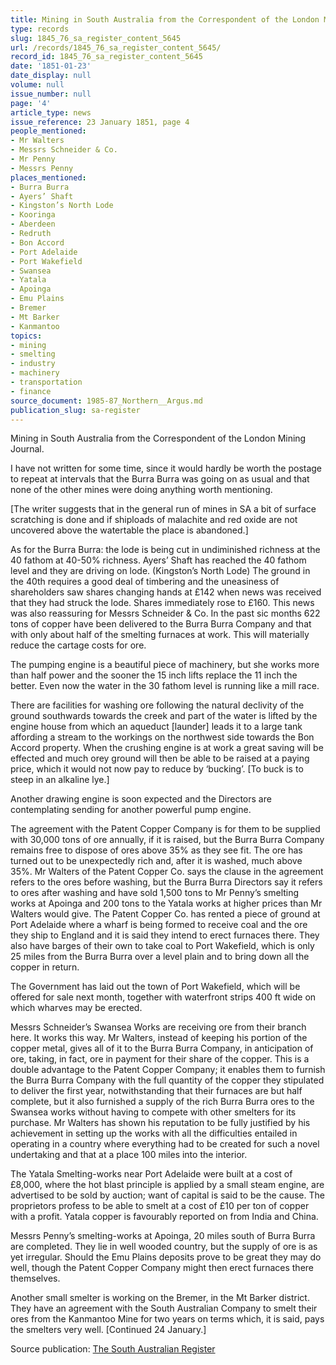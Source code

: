```yaml
---
title: Mining in South Australia from the Correspondent of the London Mining Journal.
type: records
slug: 1845_76_sa_register_content_5645
url: /records/1845_76_sa_register_content_5645/
record_id: 1845_76_sa_register_content_5645
date: '1851-01-23'
date_display: null
volume: null
issue_number: null
page: '4'
article_type: news
issue_reference: 23 January 1851, page 4
people_mentioned:
- Mr Walters
- Messrs Schneider & Co.
- Mr Penny
- Messrs Penny
places_mentioned:
- Burra Burra
- Ayers’ Shaft
- Kingston’s North Lode
- Kooringa
- Aberdeen
- Redruth
- Bon Accord
- Port Adelaide
- Port Wakefield
- Swansea
- Yatala
- Apoinga
- Emu Plains
- Bremer
- Mt Barker
- Kanmantoo
topics:
- mining
- smelting
- industry
- machinery
- transportation
- finance
source_document: 1985-87_Northern__Argus.md
publication_slug: sa-register
---
```


Mining in South Australia from the Correspondent of the London Mining Journal.

I have not written for some time, since it would hardly be worth the postage to repeat at intervals that the Burra Burra was going on as usual and that none of the other mines were doing anything worth mentioning.

[The writer suggests that in the general run of mines in SA a bit of surface scratching is done and if shiploads of malachite and red oxide are not uncovered above the watertable the place is abandoned.]

As for the Burra Burra: the lode is being cut in undiminished richness at the 40 fathom at 40-50% richness.  Ayers’ Shaft has reached the 40 fathom level and they are driving on lode. (Kingston’s North Lode)  The ground in the 40th requires a good deal of timbering and the uneasiness of shareholders saw shares changing hands at £142 when news was received that they had struck the lode.  Shares immediately rose to £160.  This news was also reassuring for Messrs Schneider & Co.  In the past sic months 622 tons of copper have been delivered to the Burra Burra Company and that with only about half of the smelting furnaces at work.  This will materially reduce the cartage costs for ore.

The pumping engine is a beautiful piece of machinery, but she works more than half power and the sooner the 15 inch lifts replace the 11 inch the better.  Even now the water in the 30 fathom level is running like a mill race.

There are facilities for washing ore following the natural declivity of the ground southwards towards the creek and part of the water is lifted by the engine house from which an aqueduct [launder] leads it to a large tank affording a stream to the workings on the northwest side towards the Bon Accord property.  When the crushing engine is at work a great saving will be effected and much orey ground will then be able to be raised at a paying price, which it would not now pay to reduce by ‘bucking’.  [To buck is to steep in an alkaline lye.]

Another drawing engine is soon expected and the Directors are contemplating sending for another powerful pump engine.

The agreement with the Patent Copper Company is for them to be supplied with 30,000 tons of ore annually, if it is raised, but the Burra Burra Company remains free to dispose of ores above 35% as they see fit.  The ore has turned out to be unexpectedly rich and, after it is washed, much above 35%.  Mr Walters of the Patent Copper Co. says the clause in the agreement refers to the ores before washing, but the Burra Burra Directors say it refers to ores after washing and have sold 1,500 tons to Mr Penny’s smelting works at Apoinga and 200 tons to the Yatala works at higher prices than Mr Walters would give.  The Patent Copper Co. has rented a piece of ground at Port Adelaide where a wharf is being formed to receive coal and the ore they ship to England and it is said they intend to erect furnaces there.  They also have barges of their own to take coal to Port Wakefield, which is only 25 miles from the Burra Burra over a level plain and to bring down all the copper in return.

The Government has laid out the town of Port Wakefield, which will be offered for sale next month, together with waterfront strips 400 ft wide on which wharves may be erected.

Messrs Schneider’s Swansea Works are receiving ore from their branch here.  It works this way.  Mr Walters, instead of keeping his portion of the copper metal, gives all of it to the Burra Burra Company, in anticipation of ore, taking, in fact, ore in payment for their share of the copper.  This is a double advantage to the Patent Copper Company; it enables them to furnish the Burra Burra Company with the full quantity of the copper they stipulated to deliver the first year, notwithstanding that their furnaces are but half complete, but it also furnished a supply of the rich Burra Burra ores to the Swansea works without having to compete with other smelters for its purchase.  Mr Walters has shown his reputation to be fully justified by his achievement in setting up the works with all the difficulties entailed in operating in a country where everything had to be created for such a novel undertaking and that at a place 100 miles into the interior.

The Yatala Smelting-works near Port Adelaide were built at a cost of £8,000, where the hot blast principle is applied by a small steam engine, are advertised to be sold by auction; want of capital is said to be the cause.  The proprietors profess to be able to smelt at a cost of £10 per ton of copper with a profit.  Yatala copper is favourably reported on from India and China.

Messrs Penny’s smelting-works at Apoinga, 20 miles south of Burra Burra are completed.  They lie in well wooded country, but the supply of ore is as yet irregular.  Should the Emu Plains deposits prove to be great they may do well, though the Patent Copper Company might then erect furnaces there themselves.

Another small smelter is working on the Bremer, in the Mt Barker district.  They have an agreement with the South Australian Company to smelt their ores from the Kanmantoo Mine for two years on terms which, it is said, pays the smelters very well.  [Continued 24 January.]

Source publication: [The South Australian Register](/publications/sa-register/)
